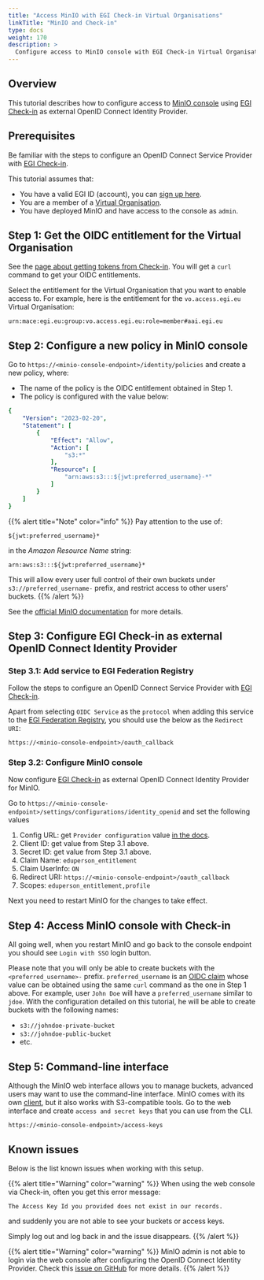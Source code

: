 ```yaml
---
title: "Access MinIO with EGI Check-in Virtual Organisations"
linkTitle: "MinIO and Check-in"
type: docs
weight: 170
description: >
  Configure access to MinIO console with EGI Check-in Virtual Organisations.
---
```


## Overview

This tutorial describes how to configure access to
[MinIO console](https://min.io/docs/minio/linux/operations/external-iam.html)
using [EGI Check-in](../../../users/aai/check-in/) as external OpenID Connect Identity
Provider.

## Prerequisites

Be familiar with the steps to configure an OpenID Connect Service Provider with
[EGI Check-in](../../../providers/check-in/sp/#openid-connect-service-provider).

This tutorial assumes that:

- You have a valid EGI ID (account), you can
  [sign up here](../../../users/aai/check-in/signup).
- You are a member of a
  [Virtual Organisation](../../../users/aai/check-in/vos/#how-to-join-a-virtual-organisation).
- You have deployed MinIO and have access to the console as `admin`.

## Step 1: Get the OIDC entitlement for the Virtual Organisation

See the
[page about getting tokens from Check-in](../../../users/aai/check-in/obtaining-tokens/token-portal/).
You will get a `curl` command to get your OIDC entitlements.

Select the entitlement for the Virtual Organisation that you want to
enable access to. For example, here is the entitlement for the
`vo.access.egi.eu` Virtual Organisation:

```shell
urn:mace:egi.eu:group:vo.access.egi.eu:role=member#aai.egi.eu
```

## Step 2: Configure a new policy in MinIO console

Go to `https://<minio-console-endpoint>/identity/policies` and create a
new policy, where:

- The name of the policy is the OIDC entitlement obtained in Step 1.
- The policy is configured with the value below:

```yaml
{
    "Version": "2023-02-20",
    "Statement": [
        {
            "Effect": "Allow",
            "Action": [
                "s3:*"
            ],
            "Resource": [
                "arn:aws:s3:::${jwt:preferred_username}-*"
            ]
        }
    ]
}
```

{{% alert title="Note" color="info" %}}
Pay attention to the use of:

`${jwt:preferred_username}*`

in the *Amazon Resource Name* string:

`arn:aws:s3:::${jwt:preferred_username}*`

This will allow every user full control of their own buckets under
`s3://preferred_username-` prefix, and restrict access to other users' buckets.
{{% /alert %}}

See the
[official MinIO documentation](https://min.io/docs/minio/linux/administration/identity-access-management/policy-based-access-control.html)
for more details.

## Step 3: Configure EGI Check-in as external OpenID Connect Identity Provider

### Step 3.1: Add service to EGI Federation Registry

Follow the steps to configure an OpenID Connect Service Provider with
[EGI Check-in](../../../providers/check-in/sp/#openid-connect-service-provider).

Apart from selecting `OIDC Service` as the `protocol` when adding this service
to the [EGI Federation Registry](https://aai.egi.eu/federation/), you should
use the below as the `Redirect URI`:

```shell
https://<minio-console-endpoint>/oauth_callback
```

### Step 3.2: Configure MinIO console

Now configure [EGI Check-in](../../../users/aai/check-in/) as external OpenID Connect
Identity Provider for MinIO.

Go to `https://<minio-console-endpoint>/settings/configurations/identity_openid`
and set the following values

1. Config URL: get `Provider configuration` value
   [in the docs](../../../providers/check-in/sp/#endpoints).
1. Client ID: get value from Step 3.1 above.
1. Secret ID: get value from Step 3.1 above.
1. Claim Name: `eduperson_entitlement`
1. Claim UserInfo: `ON`
1. Redirect URI: `https://<minio-console-endpoint>/oauth_callback`
1. Scopes: `eduperson_entitlement,profile`

Next you need to restart MinIO for the changes to take effect.

## Step 4: Access MinIO console with Check-in

All going well, when you restart MinIO and go back to the console endpoint
you should see `Login with SSO` login button.

Please note that you will only be able to create buckets with the
`<preferred_username>-` prefix. `preferred_username` is an
[OIDC claim](https://auth0.com/docs/get-started/apis/scopes/openid-connect-scopes)
whose value can be obtained using the same `curl` command as the one in Step 1
above. For example, user `John Doe` will have a `preferred_username` similar to
`jdoe`. With the configuration detailed on this tutorial, he will be able to
create buckets with the following names:

- `s3://johndoe-private-bucket`
- `s3://johndoe-public-bucket`
- etc.

## Step 5: Command-line interface

Although the MinIO web interface allows you to manage buckets, advanced
users may want to use the command-line interface. MinIO comes with its own
[client](https://min.io/docs/minio/linux/reference/minio-mc.html#mc-install),
but it also works with S3-compatible tools. Go to the web interface and
create `access and secret keys` that you can use from the CLI.

```shell
https://<minio-console-endpoint>/access-keys
```

## Known issues

Below is the list known issues when working with this setup.

{{% alert title="Warning" color="warning" %}}
When using the web console via Check-in, often you get this error message:

`The Access Key Id you provided does not exist in our records.`

and suddenly you are not able to see your buckets or access keys.

Simply log out and log back in and the issue disappears.
{{% /alert %}}

{{% alert title="Warning" color="warning" %}}
MinIO admin is not able to login via the web console after configuring
the OpenID Connect Identity Provider. Check this
[issue on GitHub](https://github.com/minio/console/issues/2135) for
more details.
{{% /alert %}}
